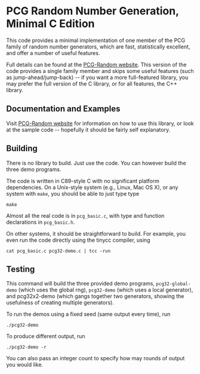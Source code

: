 # PCG Random Number Generation, Minimal C Edition

[PCG-Random website]: http://www.pcg-random.org

[Github]: https://github.com/imneme/pcg-c-basic

This code provides a minimal implementation of one member of the PCG family
of random number generators, which are fast, statistically excellent,
and offer a number of useful features.

Full details can be found at the [PCG-Random website].  This version
of the code provides a single family member and skips some useful features
(such as jump-ahead/jump-back) -- if you want a more full-featured library, 
you may prefer the full version of the C library, or for all features,
the C++ library.

## Documentation and Examples

Visit [PCG-Random website] for information on how to use this library, or look
at the sample code -- hopefully it should be fairly self explanatory.

## Building

There is no library to build.  Just use the code.  You can however build the
three demo programs.

The code is written in C89-style C with no significant platform dependencies.
On a Unix-style system (e.g., Linux, Mac OS X), or any system with `make`,
you should be able to just type type

    make

Almost all the real code is in `pcg_basic.c`, with type and function
declarations in `pcg_basic.h`.  

On other systems, it should be straightforward to build.  For example, you
even run the code directly using the tinycc compiler, using

    cat pcg_basic.c pcg32-demo.c | tcc -run

## Testing

This command will build the three provided demo programs, `pcg32-global-demo`
(which uses the global rng), `pcg32-demo` (which uses a local generator), and
pcg32x2-demo (which gangs together two generators, showing the usefulness of
creating multiple generators).

To run the demos using a fixed seed (same output every time), run

    ./pcg32-demo
    
To produce different output, run

    ./pcg32-demo -r

You can also pass an integer count to specify how may rounds of output you
would like.